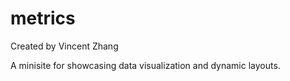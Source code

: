 metrics
=======

Created by Vincent Zhang

A minisite for showcasing data visualization and dynamic layouts.
